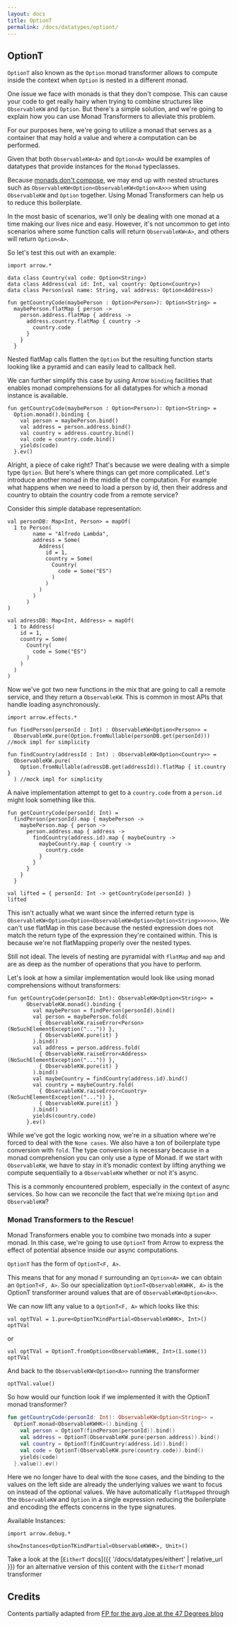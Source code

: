 ```yaml
---
layout: docs
title: OptionT
permalink: /docs/datatypes/optiont/
---
```


## OptionT

`OptionT` also known as the `Option` monad transformer allows to compute inside the context when `Option` is nested in a different monad.

One issue we face with monads is that they don't compose. This can cause your code to get really hairy when trying to combine structures like `ObservableKW` and `Option`. But there's a simple solution, and we're going to explain how you can use Monad Transformers to alleviate this problem.

For our purposes here, we're going to utilize a monad that serves as a container that may hold a value and where a computation can be performed.

Given that both `ObservableKW<A>` and `Option<A>` would be examples of datatypes that provide instances for the `Monad` typeclasses.

Because [monads don't compose](http://tonymorris.github.io/blog/posts/monads-do-not-compose/), we may end up with nested structures such as `ObservableKW<Option<ObservableKW<Option<A>>>` when using `ObservableKW` and `Option` together. Using Monad Transformers can help us to reduce this boilerplate.

In the most basic of scenarios, we'll only be dealing with one monad at a time making our lives nice and easy. However, it's not uncommon to get into scenarios where some function calls will return `ObservableKW<A>`, and others will return `Option<A>`.

So let's test this out with an example:

```kotlin:ank
import arrow.*

data class Country(val code: Option<String>)
data class Address(val id: Int, val country: Option<Country>)
data class Person(val name: String, val address: Option<Address>)

fun getCountryCode(maybePerson : Option<Person>): Option<String> =
  maybePerson.flatMap { person ->
    person.address.flatMap { address ->
      address.country.flatMap { country ->
        country.code
      }
    }
  }
```

Nested flatMap calls flatten the `Option` but the resulting function starts looking like a pyramid and can easily lead to callback hell.

We can further simplify this case by using Arrow `binding` facilities
that enables monad comprehensions for all datatypes for which a monad instance is available.

```kotlin:ank
fun getCountryCode(maybePerson : Option<Person>): Option<String> =
  Option.monad().binding {
    val person = maybePerson.bind()
    val address = person.address.bind()
    val country = address.country.bind()
    val code = country.code.bind()
    yields(code)
  }.ev()
```

Alright, a piece of cake right? That's because we were dealing with a simple type `Option`. But here's where things can get more complicated. Let's introduce another monad in the middle of the computation. For example what happens when we need to load a person by id, then their address and country to obtain the country code from a remote service?

Consider this simple database representation:

```kotlin:ank
val personDB: Map<Int, Person> = mapOf(
  1 to Person(
        name = "Alfredo Lambda",
        address = Some(
          Address(
            id = 1,
            country = Some(
              Country(
                code = Some("ES")
              )
            )
          )
        )
      )
)

val adressDB: Map<Int, Address> = mapOf(
  1 to Address(
    id = 1,
    country = Some(
      Country(
        code = Some("ES")
      )
    )
  )
)
```

Now we've got two new functions in the mix that are going to call a remote service, and they return a `ObservableKW`. This is common in most APIs that handle loading asynchronously.

```kotlin:ank
import arrow.effects.*

fun findPerson(personId : Int) : ObservableKW<Option<Person>> =
  ObservableKW.pure(Option.fromNullable(personDB.get(personId))) //mock impl for simplicity

fun findCountry(addressId : Int) : ObservableKW<Option<Country>> =
  ObservableKW.pure(
    Option.fromNullable(adressDB.get(addressId)).flatMap { it.country }
  ) //mock impl for simplicity

```

A naive implementation attempt to get to a `country.code` from a `person.id` might look something like this.

```kotlin:ank
fun getCountryCode(personId: Int) =
  findPerson(personId).map { maybePerson ->
    maybePerson.map { person ->
      person.address.map { address ->
        findCountry(address.id).map { maybeCountry ->
          maybeCountry.map { country ->
            country.code
          }
        }
      }  
    }
  }

val lifted = { personId: Int -> getCountryCode(personId) }
lifted
```


This isn't actually what we want since the inferred return type is `ObservableKW<Option<Option<ObservableKW<Option<Option<String>>>>>>`. We can't use flatMap in this case because the nested expression does not match the return type of the expression they're contained within. This is because we're not flatMapping properly over the nested types.

 Still not ideal. The levels of nesting are pyramidal with `flatMap` and `map` and are as deep as the number of operations that you have to perform.

Let's look at how a similar implementation would look like using monad comprehensions without transformers:

```kotlin:ank
fun getCountryCode(personId: Int): ObservableKW<Option<String>> =
      ObservableKW.monad().binding {
        val maybePerson = findPerson(personId).bind()
        val person = maybePerson.fold(
          { ObservableKW.raiseError<Person>(NoSuchElementException("...")) },
          { ObservableKW.pure(it) }
        ).bind()
        val address = person.address.fold(
          { ObservableKW.raiseError<Address>(NoSuchElementException("...")) },
          { ObservableKW.pure(it) }
        ).bind()
        val maybeCountry = findCountry(address.id).bind()
        val country = maybeCountry.fold(
          { ObservableKW.raiseError<Country>(NoSuchElementException("...")) },
          { ObservableKW.pure(it) }
        ).bind()
        yields(country.code)
      }.ev()
```

While we've got the logic working now, we're in a situation where we're forced to deal with the `None cases`. We also have a ton of boilerplate type conversion with `fold`. The type conversion is necessary because in a monad comprehension you can only use a type of Monad. If we start with `ObservableKW`, we have to stay in it’s monadic context by lifting anything we compute sequentially to a `ObservableKW` whether or not it's async.

This is a commonly encountered problem, especially in the context of async services. So how can we reconcile the fact that we're mixing `Option` and `ObservableKW`?

### Monad Transformers to the Rescue!

Monad Transformers enable you to combine two monads into a super monad. In this case, we're going to use `OptionT`
from Arrow to express the effect of potential absence inside our async computations.

`OptionT` has the form of `OptionT<F, A>`.

This means that for any monad `F` surrounding an `Option<A>` we can obtain an `OptionT<F, A>`.
So our specialization `OptionT<ObservableKWHK, A>` is the OptionT transformer around values that are of `ObservableKW<Option<A>>`.

We can now lift any value to a `OptionT<F, A>` which looks like this:

```kotlin:ank
val optTVal = 1.pure<OptionTKindPartial<ObservableKWHK>, Int>()
optTVal
```

or

```kotlin:ank
val optTVal = OptionT.fromOption<ObservableKWHK, Int>(1.some())
optTVal
```

And back to the `ObservableKW<Option<A>>` running the transformer

```kotlin:ank
optTVal.value()
```

So how would our function look if we implemented it with the OptionT monad transformer?

```kotlin
fun getCountryCode(personId: Int): ObservableKW<Option<String>> =
  OptionT.monad<ObservableKWHK>().binding {
    val person = OptionT(findPerson(personId)).bind()
    val address = OptionT(ObservableKW.pure(person.address)).bind()
    val country = OptionT(findCountry(address.id)).bind()
    val code = OptionT(ObservableKW.pure(country.code)).bind()
    yields(code)
  }.value().ev()
```

Here we no longer have to deal with the `None` cases, and the binding to the values on the left side are already the underlying values we want to focus on instead of the optional values. We have automatically `flatMapped` through the `ObservableKW` and `Option` in a single expression reducing the boilerplate and encoding the effects concerns in the type signatures.

Available Instances:

```kotlin:ank
import arrow.debug.*

showInstances<OptionTKindPartial<ObservableKWHK>, Unit>()
```

Take a look at the [`EitherT` docs]({{ '/docs/datatypes/eithert' | relative_url }}) for an alternative version of this content with the `EitherT` monad transformer

## Credits

Contents partially adapted from [FP for the avg Joe at the 47 Degrees blog](https://www.47deg.com/blog/fp-for-the-average-joe-part-2-scalaz-monad-transformers/)
